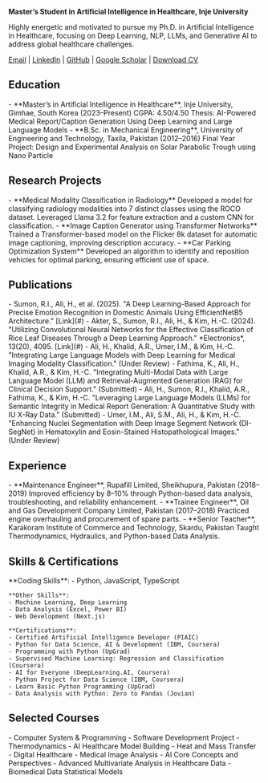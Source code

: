 **Master’s Student in Artificial Intelligence in Healthcare, Inje University**

Highly energetic and motivated to pursue my Ph.D. in Artificial Intelligence in Healthcare, focusing on Deep Learning, NLP, LLMs, and Generative AI to address global healthcare challenges.

[Email](mailto:Haiderali605@hotmail.com) | [LinkedIn](https://www.linkedin.com/in/haider-ali605) | [GitHub](https://github.com/Hyder605) | [Google Scholar](#) | [Download CV](/files/Haider_Ali_CV.pdf)

<div class="accordion">
  <h2 class="accordion-header" onclick="toggleSection(this)">Education</h2>
  <div class="accordion-content">
    - **Master’s in Artificial Intelligence in Healthcare**, Inje University, Gimhae, South Korea (2023–Present)  
      CGPA: 4.50/4.50  
      Thesis: AI-Powered Medical Report/Caption Generation Using Deep Learning and Large Language Models
    - **B.Sc. in Mechanical Engineering**, University of Engineering and Technology, Taxila, Pakistan (2012–2016)  
      Final Year Project: Design and Experimental Analysis on Solar Parabolic Trough using Nano Particle
  </div>

  <h2 class="accordion-header" onclick="toggleSection(this)">Research Projects</h2>
  <div class="accordion-content">
    - **Medical Modality Classification in Radiology**  
      Developed a model for classifying radiology modalities into 7 distinct classes using the ROCO dataset. Leveraged Llama 3.2 for feature extraction and a custom CNN for classification.
    - **Image Caption Generator using Transformer Networks**  
      Trained a Transformer-based model on the Flicker 8k dataset for automatic image captioning, improving description accuracy.
    - **Car Parking Optimization System**  
      Developed an algorithm to identify and reposition vehicles for optimal parking, ensuring efficient use of space.
  </div>

  <h2 class="accordion-header" onclick="toggleSection(this)">Publications</h2>
  <div class="accordion-content">
    - Sumon, R.I., Ali, H., et al. (2025). "A Deep Learning-Based Approach for Precise Emotion Recognition in Domestic Animals Using EfficientNetB5 Architecture." [Link](#)
    - Akter, S., Sumon, R.I., Ali, H., & Kim, H.-C. (2024). "Utilizing Convolutional Neural Networks for the Effective Classification of Rice Leaf Diseases Through a Deep Learning Approach." *Electronics*, 13(20), 4095. [Link](#)
    - Ali, H., Khalid, A.R., Umer, I.M., & Kim, H.-C. "Integrating Large Language Models with Deep Learning for Medical Imaging Modality Classification." (Under Review)
    - Fathima, K., Ali, H., Khalid, A.R., & Kim, H.-C. "Integrating Multi-Modal Data with Large Language Model (LLM) and Retrieval-Augmented Generation (RAG) for Clinical Decision Support." (Submitted)
    - Ali, H., Sumon, R.I., Khalid, A.R., Fathima, K., & Kim, H.-C. "Leveraging Large Language Models (LLMs) for Semantic Integrity in Medical Report Generation: A Quantitative Study with IU X-Ray Data." (Submitted)
    - Umer, I.M., Ali, S.M., Ali, H., & Kim, H.-C. "Enhancing Nuclei Segmentation with Deep Image Segment Network (DI-SegNet) in Hematoxylin and Eosin-Stained Histopathological Images." (Under Review)
  </div>

  <h2 class="accordion-header" onclick="toggleSection(this)">Experience</h2>
  <div class="accordion-content">
    - **Maintenance Engineer**, Rupafill Limited, Sheikhupura, Pakistan (2018–2019)  
      Improved efficiency by 8–10% through Python-based data analysis, troubleshooting, and reliability enhancement.
    - **Trainee Engineer**, Oil and Gas Development Company Limited, Pakistan (2017–2018)  
      Practiced engine overhauling and procurement of spare parts.
    - **Senior Teacher**, Karakoram Institute of Commerce and Technology, Skardu, Pakistan  
      Taught Thermodynamics, Hydraulics, and Python-based Data Analysis.
  </div>

  <h2 class="accordion-header" onclick="toggleSection(this)">Skills & Certifications</h2>
  <div class="accordion-content">
    **Coding Skills**:
    - Python, JavaScript, TypeScript

    **Other Skills**:
    - Machine Learning, Deep Learning
    - Data Analysis (Excel, Power BI)
    - Web Development (Next.js)

    **Certifications**:
    - Certified Artificial Intelligence Developer (PIAIC)
    - Python for Data Science, AI & Development (IBM, Coursera)
    - Programming with Python (UpGrad)
    - Supervised Machine Learning: Regression and Classification (Coursera)
    - AI for Everyone (DeepLearning.AI, Coursera)
    - Python Project for Data Science (IBM, Coursera)
    - Learn Basic Python Programming (UpGrad)
    - Data Analysis with Python: Zero to Pandas (Jovian)
  </div>

  <h2 class="accordion-header" onclick="toggleSection(this)">Selected Courses</h2>
  <div class="accordion-content">
    - Computer System & Programming
    - Software Development Project
    - Thermodynamics
    - AI Healthcare Model Building
    - Heat and Mass Transfer
    - Digital Healthcare
    - Medical Image Analysis
    - AI Core Concepts and Perspectives
    - Advanced Multivariate Analysis in Healthcare Data
    - Biomedical Data Statistical Models
  </div>
</div>